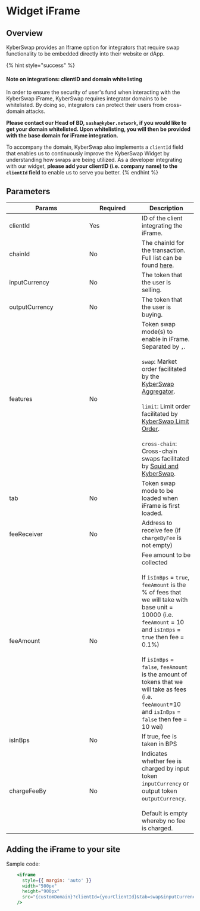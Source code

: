 # Widget iFrame

## Overview

KyberSwap provides an Iframe option for integrators that require swap functionality to be embedded directly into their website or dApp.&#x20;

{% hint style="success" %}
#### Note on integrations: clientID and domain whitelisting

In order to ensure the security of user's fund when interacting with the KyberSwap iFrame, KyberSwap requires integrator domains to be whitelisted. By doing so, integrators can protect their users from cross-domain attacks.&#x20;

**Please contact our Head of BD, `sasha@kyber.network`,  if you would like to get your domain whitelisted. Upon whitelisting, you will then be provided with the base domain for iFrame integration.**

To accompany the domain, KyberSwap also implements a `clientId` field that enables us to continuously improve the KyberSwap Widget by understanding how swaps are being utilized. As a developer integrating with our widget, **please add your clientID (i.e. company name) to the `clientId` field** to enable us to serve you better.
{% endhint %}

## Parameters

<table><thead><tr><th width="199.33333333333331">Params</th><th width="125">Required</th><th>Description</th></tr></thead><tbody><tr><td>clientId</td><td>Yes</td><td>ID of the client integrating the iFrame.</td></tr><tr><td>chainId</td><td>No</td><td>The chainId for the transaction. Full list can be found <a href="../../getting-started/supported-exchanges-and-networks.md">here</a>.</td></tr><tr><td>inputCurrency</td><td>No</td><td>The token that the user is selling.</td></tr><tr><td>outputCurrency</td><td>No</td><td>The token that the user is buying.</td></tr><tr><td>features</td><td>No</td><td>Token swap mode(s) to enable in iFrame. Separated by <code>,</code>.<br><br><code>swap</code>: Market order facilitated by the <a href="../kyberswap-aggregator/">KyberSwap Aggregator</a>.<br><br><code>limit</code>: Limit order facilitated by <a href="../limit-order/">KyberSwap Limit Order</a>.<br><br><code>cross-chain</code>: Cross-chain swaps facilitated by <a href="../kyberswap-interface/user-guides/swap-between-different-tokens-across-chains.md">Squid and KyberSwap</a>.</td></tr><tr><td>tab</td><td>No</td><td>Token swap mode to be loaded when iFrame is first loaded.</td></tr><tr><td>feeReceiver</td><td>No</td><td>Address to receive fee (if <code>chargeByFee</code> is not empty)</td></tr><tr><td>feeAmount</td><td>No</td><td>Fee amount to be collected<br><br>If <code>isInBps</code> = <code>true</code>, <code>feeAmount</code> is the % of fees that we will take with base unit = 10000 (i.e. <code>feeAmount</code> = 10 and <code>isInBps</code> = <code>true</code> then fee = 0.1%)<br><br>If <code>isInBps</code> = <code>false</code>, <code>feeAmount</code> is the amount of tokens that we will take as fees (i.e. <code>feeAmount</code>=10 and <code>isInBps</code> = <code>false</code> then fee = 10 wei)</td></tr><tr><td>isInBps</td><td>No</td><td>If true, fee is taken in BPS</td></tr><tr><td>chargeFeeBy</td><td>No</td><td>Indicates whether fee is charged by input token <code>inputCurrency</code> or output token <code>outputCurrency</code>. <br><br>Default is empty whereby no fee is charged.</td></tr></tbody></table>

## Adding the iFrame to your site

Sample code:

```jsx
    <iframe
      style={{ margin: 'auto' }}
      width="500px"
      height="900px"
      src="{customDomain}?clientId={yourClientId}&tab=swap&inputCurrency=ETH&outputCurrency=0xe4DDDfe67E7164b0FE14E218d80dC4C08eDC01cB&isInBps=1&chargeFeeBy=currency_in&feeReceiver=0xDcFCD5dD752492b95ac8C1964C83F992e7e39FA9&feeAmount=500&chainId=42161"
    />
```
